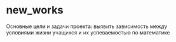 # new_works
Основные  цели и задачи проекта:  выявить зависимость между условиями жизни учащихся и их успеваемостью по математике
